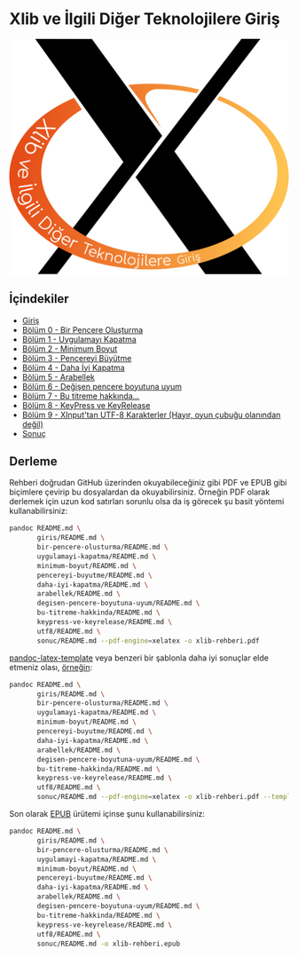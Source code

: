 [comment]: <> (--- title: "Xlib ve İlgili Diğer Teknolojilere Giriş" author: [Anıl Özbek] date: "2019-01-06" keywords: [xlib, x, xorg, linux] ...)

# Xlib ve İlgili Diğer Teknolojilere Giriş

![Xlib ve İlgili Diğer Teknolojilere Giriş](xlib-rehberi.png "Xlib ve İlgili Diğer Teknolojilere Giriş")

## İçindekiler
- [Giriş](./giris/README.md)
- [Bölüm 0 - Bir Pencere Oluşturma](./bir-pencere-olusturma/README.md)
- [Bölüm 1 - Uygulamayı Kapatma](./uygulamayi-kapatma/README.md)
- [Bölüm 2 - Minimum Boyut](./minimum-boyut/README.md)
- [Bölüm 3 - Pencereyi Büyütme](./pencereyi-buyutme/README.md)
- [Bölüm 4 - Daha İyi Kapatma](./daha-iyi-kapatma/README.md)
- [Bölüm 5 - Arabellek](./arabellek/README.md)
- [Bölüm 6 - Değişen pencere boyutuna uyum](./degisen-pencere-boyutuna-uyum/README.md)
- [Bölüm 7 - Bu titreme hakkında...](./bu-titreme-hakkinda/README.md)
- [Bölüm 8 - KeyPress ve KeyRelease](./keypress-ve-keyrelease/README.md)
- [Bölüm 9 - XInput'tan UTF-8 Karakterler (Hayır, oyun çubuğu olanından değil)](./utf8/README.md)
- [Sonuç](./sonuc/README.md)

## Derleme

Rehberi doğrudan GitHub üzerinden okuyabileceğiniz gibi PDF ve EPUB gibi biçimlere çevirip bu dosyalardan da okuyabilirsiniz. Örneğin PDF olarak derlemek için uzun kod satırları sorunlu olsa da iş görecek şu basit yöntemi kullanabilirsiniz:

```bash
pandoc README.md \
       giris/README.md \
       bir-pencere-olusturma/README.md \
       uygulamayi-kapatma/README.md \
       minimum-boyut/README.md \
       pencereyi-buyutme/README.md \
       daha-iyi-kapatma/README.md \
       arabellek/README.md \
       degisen-pencere-boyutuna-uyum/README.md \
       bu-titreme-hakkinda/README.md \
       keypress-ve-keyrelease/README.md \
       utf8/README.md \
       sonuc/README.md --pdf-engine=xelatex -o xlib-rehberi.pdf
```

[pandoc-latex-template](https://github.com/Wandmalfarbe/pandoc-latex-template) veya benzeri bir şablonla daha iyi sonuçlar elde etmeniz olası, [örneğin](./xlib-rehberi.pdf):

```bash
pandoc README.md \
       giris/README.md \
       bir-pencere-olusturma/README.md \
       uygulamayi-kapatma/README.md \
       minimum-boyut/README.md \
       pencereyi-buyutme/README.md \
       daha-iyi-kapatma/README.md \
       arabellek/README.md \
       degisen-pencere-boyutuna-uyum/README.md \
       bu-titreme-hakkinda/README.md \
       keypress-ve-keyrelease/README.md \
       utf8/README.md \
       sonuc/README.md --pdf-engine=xelatex -o xlib-rehberi.pdf --template eisvogel --highlight-style kate
```

Son olarak [EPUB](./xlib-rehberi.epub) ürütemi içinse şunu kullanabilirsiniz:

```bash
pandoc README.md \
       giris/README.md \
       bir-pencere-olusturma/README.md \
       uygulamayi-kapatma/README.md \
       minimum-boyut/README.md \
       pencereyi-buyutme/README.md \
       daha-iyi-kapatma/README.md \
       arabellek/README.md \
       degisen-pencere-boyutuna-uyum/README.md \
       bu-titreme-hakkinda/README.md \
       keypress-ve-keyrelease/README.md \
       utf8/README.md \
       sonuc/README.md -o xlib-rehberi.epub
```
